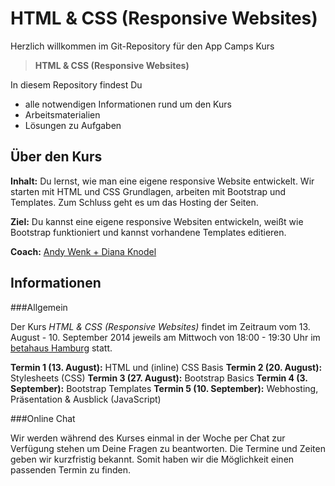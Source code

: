 HTML & CSS (Responsive Websites)
================================

Herzlich willkommen im Git-Repository für den App Camps Kurs

> **HTML & CSS (Responsive Websites)**

In diesem Repository findest Du 

* alle notwendigen Informationen rund um den Kurs
* Arbeitsmaterialien
* Lösungen zu Aufgaben

Über den Kurs
-------------

**Inhalt:** Du lernst, wie man eine eigene responsive Website entwickelt. Wir starten mit HTML und CSS Grundlagen, arbeiten mit Bootstrap und Templates. Zum Schluss geht es um das Hosting der Seiten.

**Ziel:** Du kannst eine eigene responsive Websiten entwickeln, weißt wie Bootstrap funktioniert und kannst vorhandene Templates editieren.

**Coach:** [Andy Wenk + Diana Knodel](http://appcamps.de/erwachsene.html)



Informationen
-------------

###Allgemein

Der Kurs *HTML & CSS (Responsive Websites)* findet im Zeitraum vom 13. August - 10. September 2014 jeweils am Mittwoch von 18:00 - 19:30 Uhr im [betahaus Hamburg](http://hamburg.betahaus.de/) statt.

**Termin 1 (13. August):** HTML und (inline) CSS Basis
**Termin 2 (20. August):** Stylesheets (CSS)
**Termin 3 (27. August):** Bootstrap Basics
**Termin 4 (3. September):** Bootstrap Templates
**Termin 5 (10. September):** Webhosting, Präsentation & Ausblick (JavaScript)

###Online Chat

Wir werden während des Kurses einmal in der Woche per Chat zur Verfügung stehen um Deine Fragen zu beantworten. Die Termine und Zeiten geben wir kurzfristig bekannt. Somit haben wir die Möglichkeit einen passenden Termin zu finden.





